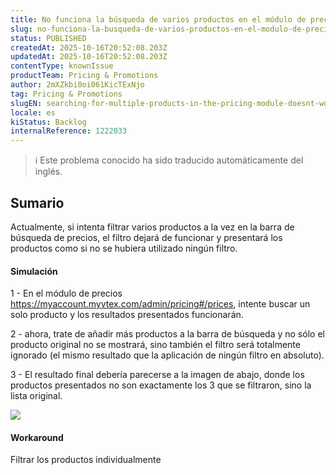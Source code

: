 ```yaml
---
title: No funciona la búsqueda de varios productos en el módulo de precios
slug: no-funciona-la-busqueda-de-varios-productos-en-el-modulo-de-precios
status: PUBLISHED
createdAt: 2025-10-16T20:52:08.203Z
updatedAt: 2025-10-16T20:52:08.203Z
contentType: knownIssue
productTeam: Pricing & Promotions
author: 2mXZkbi0oi061KicTExNjo
tag: Pricing & Promotions
slugEN: searching-for-multiple-products-in-the-pricing-module-doesnt-work
locale: es
kiStatus: Backlog
internalReference: 1222033
---
```


>ℹ️ Este problema conocido ha sido traducido automáticamente del inglés.

## Sumario


Actualmente, si intenta filtrar varios productos a la vez en la barra de búsqueda de precios, el filtro dejará de funcionar y presentará los productos como si no se hubiera utilizado ningún filtro.


#### Simulación


1 - En el módulo de precios https://myaccount.myvtex.com/admin/pricing#/prices, intente buscar un solo producto y los resultados presentados funcionarán.

2 - ahora, trate de añadir más productos a la barra de búsqueda y no sólo el producto original no se mostrará, sino también el filtro será totalmente ignorado (el mismo resultado que la aplicación de ningún filtro en absoluto).

3 - El resultado final debería parecerse a la imagen de abajo, donde los productos presentados no son exactamente los 3 que se filtraron, sino la lista original.

 ![](https://vtexhelp.zendesk.com/attachments/token/QlZToxNgxy6wbXkoGW74KkJU7/?name=image.png)


#### Workaround


Filtrar los productos individualmente



